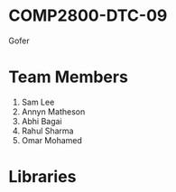 # COMP2800-DTC-09
Gofer

# Team Members
1. Sam Lee
2. Annyn Matheson
3. Abhi Bagai
4. Rahul Sharma
5. Omar Mohamed

# Libraries
